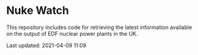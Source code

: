 # Nuke Watch

This repository includes code for retrieving the latest information available on the output of EDF nuclear power plants in the UK.

Last updated: 2021-04-09 11:09